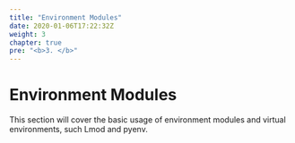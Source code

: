 ```yaml
---
title: "Environment Modules"
date: 2020-01-06T17:22:32Z
weight: 3
chapter: true
pre: "<b>3. </b>"
---
```


# Environment Modules

This section will cover the basic usage of environment modules and virtual environments, such Lmod and pyenv. 